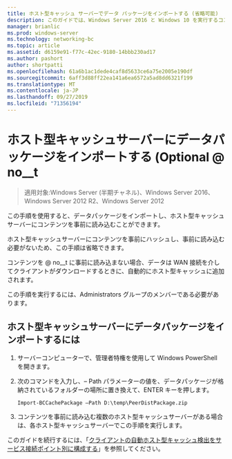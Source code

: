 ```yaml
---
title: ホスト型キャッシュ サーバーでデータ パッケージをインポートする (省略可能)
description: このガイドでは、Windows Server 2016 と Windows 10 を実行するコンピューターに、ホスト型キャッシュモードで BranchCache を展開する手順について説明します。
manager: brianlic
ms.prod: windows-server
ms.technology: networking-bc
ms.topic: article
ms.assetid: d6159e91-f77c-42ec-9180-14bbb230ad17
ms.author: pashort
author: shortpatti
ms.openlocfilehash: 61a6b1ac1dede4caf8d5633ce6a75e2005e190df
ms.sourcegitcommit: 6aff3d88ff22ea141a6ea6572a5ad8dd6321f199
ms.translationtype: MT
ms.contentlocale: ja-JP
ms.lasthandoff: 09/27/2019
ms.locfileid: "71356194"
---
```

# <a name="import-data-packages-on-the-hosted-cache-server-optional"></a>ホスト型キャッシュサーバーにデータパッケージをインポートする \(Optional @ no__t

>適用対象:Windows Server (半期チャネル)、Windows Server 2016、Windows Server 2012 R2、Windows Server 2012

この手順を使用すると、データパッケージをインポートし、ホスト型キャッシュサーバーにコンテンツを事前に読み込むことができます。

ホスト型キャッシュサーバーにコンテンツを事前にハッシュし、事前に読み込む必要がないため、この手順は省略できます。

コンテンツを @ no__t に事前に読み込まない場合、データは WAN 接続を介してクライアントがダウンロードするときに、自動的にホスト型キャッシュに追加されます。

この手順を実行するには、Administrators グループのメンバーである必要があります。

## <a name="to-import-data-packages-on-the-hosted-cache-server"></a>ホスト型キャッシュサーバーにデータパッケージをインポートするには  

1. サーバーコンピューターで、管理者特権を使用して Windows PowerShell を開きます。

2. 次のコマンドを入力し、– Path パラメーターの値を、データパッケージが格納されているフォルダーの場所に置き換えて、ENTER キーを押します。

    ```  
    Import-BCCachePackage –Path D:\temp\PeerDistPackage.zip
    ```  

3. コンテンツを事前に読み込む複数のホスト型キャッシュサーバーがある場合は、各ホスト型キャッシュサーバーでこの手順を実行します。

このガイドを続行するには、「[クライアントの自動ホスト型キャッシュ検出をサービス接続ポイント別に構成する](10-Bc-Client-By-Scp.md)」を参照してください。
